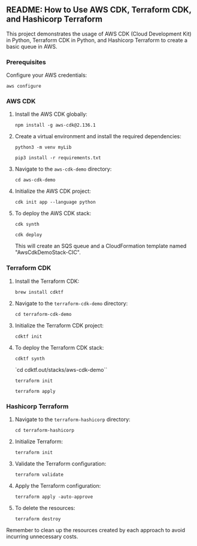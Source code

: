 ## README: How to Use AWS CDK, Terraform CDK, and Hashicorp Terraform

This project demonstrates the usage of AWS CDK (Cloud Development Kit) in Python, Terraform CDK in Python, and Hashicorp Terraform to create a basic queue in AWS.

### Prerequisites 
Configure your AWS credentials:

`aws configure`

### AWS CDK

1. Install the AWS CDK globally:

   `npm install -g aws-cdk@2.136.1`
2. Create a virtual environment and install the required dependencies:

   `python3 -m venv myLib`
   
   `pip3 install -r requirements.txt`
4. Navigate to the `aws-cdk-demo` directory:

   `cd aws-cdk-demo`
5. Initialize the AWS CDK project:

   `cdk init app --language python`
6. To deploy the AWS CDK stack:

   `cdk synth`

   `cdk deploy`
   
   This will create an SQS queue and a CloudFormation template named "AwsCdkDemoStack-CIC".

### Terraform CDK

1. Install the Terraform CDK:
   
   `brew install cdktf`
2. Navigate to the `terraform-cdk-demo` directory:

   `cd terraform-cdk-demo`
3. Initialize the Terraform CDK project:

   `cdktf init`
4. To deploy the Terraform CDK stack:

   `cdktf synth`

   `cd cdktf.out/stacks/aws-cdk-demo``

   `terraform init`

   `terraform apply`

### Hashicorp Terraform

1. Navigate to the `terraform-hashicorp` directory:

   `cd terraform-hashicorp`
2. Initialize Terraform:

   `terraform init`
3. Validate the Terraform configuration:

   `terraform validate`
4. Apply the Terraform configuration:

   `terraform apply -auto-approve`
5. To delete the resources:

   `terraform destroy`

Remember to clean up the resources created by each approach to avoid incurring unnecessary costs.
